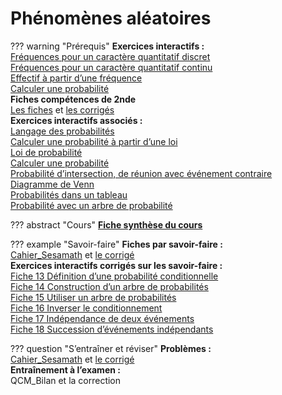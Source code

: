# Phénomènes aléatoires

??? warning "Prérequis"
    **Exercices interactifs :**  
    [Fréquences pour un caractère quantitatif discret](https://mathenpoche.sesamath.net/?page=seconde#seconde_5_3_2_sesabibli/59ff7fb7c8e4d64a747b0b0e)  
    [Fréquences pour un caractère quantitatif continu](https://mathenpoche.sesamath.net/?page=seconde#seconde_5_3_2_sesabibli/59ff8165c8e4d64a747b0b0f)  
    [Effectif à partir d’une fréquence](https://mathenpoche.sesamath.net/?page=seconde#seconde_5_3_2_sesabibli/5cb583e64bb1527df9236be3)  
    [Calculer une probabilité](https://mathenpoche.sesamath.net/?page=seconde#seconde_5_3_2_sesabibli/5cbd6af84bb1527df9236c07)  
    **Fiches compétences de 2nde**  
    [Les fiches](http://xkerbiriou.free.fr/wp-content/uploads/2023/10/Prérequis_Proba_2nde_Sesamaths.pdf) et [les corrigés](http://xkerbiriou.free.fr/wp-content/uploads/2023/10/Prérequis_Proba_2nde_Sesamaths_Corr.pdf)  
    **Exercices interactifs associés :**  
    [Langage des probabilités](https://numeres.net/sesamath/magnard-220720/ressource.html?rid=sesabibli/620a74921bda5d50c6270cb5)  
    [Calculer une probabilité à partir d’une loi](https://numeres.net/sesamath/magnard-220720/ressource.html?rid=sesabibli/5cb95cf24bb1527df9236bfa)  
    [Loi de probabilité](https://numeres.net/sesamath/magnard-220720/ressource.html?rid=sesabibli/5cb88c404bb1527df9236bf8)  
    [Calculer une probabilité](https://numeres.net/sesamath/magnard-220720/ressource.html?rid=sesabibli/5cbd6af84bb1527df9236c07)  
    [Probabilité d’intersection, de réunion avec événement contraire](https://numeres.net/sesamath/magnard-220720/ressource.html?rid=sesabibli/5cbe2a724bb1527df9236c0d)  
    [Diagramme de Venn](https://numeres.net/sesamath/magnard-220720/ressource.html?rid=sesabibli/5e28c34211bf937495a7e604)  
    [Probabilités dans un tableau](https://numeres.net/sesamath/magnard-220720/ressource.html?rid=sesabibli/5d31d48d70dffc21dad33d9c)  
    [Probabilité avec un arbre de probabilité](https://numeres.net/sesamath/magnard-220720/ressource.html?rid=sesabibli/606bfa51a4d87b6092d28a34)

??? abstract "Cours"
    [**Fiche synthèse du cours**](http://xkerbiriou.free.fr/wp-content/uploads/2023/10/Essentiel_Chap2.pdf)

??? example "Savoir-faire"
    **Fiches par savoir-faire :**  
    [Cahier\_Sesamath](https://manuel.sesamath.net/numerique/index.php?ouvrage=cah1ere_ens_sci_2022&page_gauche=24) et [le corrigé](http://xkerbiriou.free.fr/wp-content/uploads/2023/10/Fiches_Chap2_corr.pdf)  
    **Exercices interactifs corrigés sur les savoir-faire :**  
    [Fiche 13 Définition d’une probabilité conditionnelle](https://numeres.net/sesamath/magnard-220720/1re-cahier-esm_2022.html#2_1)  
    [Fiche 14 Construction d’un arbre de probabilités](https://numeres.net/sesamath/magnard-220720/1re-cahier-esm_2022.html#2_2)  
    [Fiche 15 Utiliser un arbre de probabilités](https://numeres.net/sesamath/magnard-220720/1re-cahier-esm_2022.html#2_3)  
    [Fiche 16 Inverser le conditionnement](https://numeres.net/sesamath/magnard-220720/1re-cahier-esm_2022.html#2_4)  
    [Fiche 17 Indépendance de deux événements](https://numeres.net/sesamath/magnard-220720/1re-cahier-esm_2022.html#2_5)  
    [Fiche 18 Succession d’événements indépendants](https://numeres.net/sesamath/magnard-220720/1re-cahier-esm_2022.html#2_6)

??? question "S’entraîner et réviser"
    **Problèmes :**  
    [Cahier\_Sesamath](https://manuel.sesamath.net/numerique/index.php?ouvrage=cah1ere_ens_sci_2022&page_gauche=32) et [le corrigé](http://xkerbiriou.free.fr/wp-content/uploads/2023/10/Problemes_Chap1_corr.pdf)  
    **Entraînement à l’examen :**  
    QCM\_Bilan et la correction